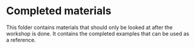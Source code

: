 # Completed materials

This folder contains materials that should only be looked at after the workshop is done. It contains
the completed examples that can be used as a reference.